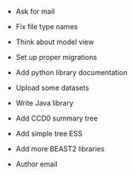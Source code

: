 - Ask for mail
- Fix file type names

- Think about model view

- Set up proper migrations

- Add python library documentation

- Upload some datasets

- Write Java library

- Add CCD0 summary tree
- Add simple tree ESS
- Add more BEAST2 libraries

- Author email
